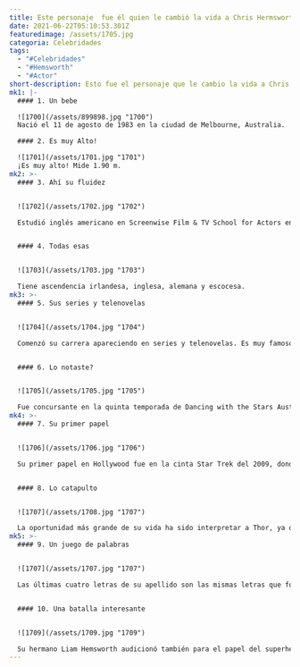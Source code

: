 ```yaml
---
title: Este personaje  fue él quien le cambió la vida a Chris Hermsworth
date: 2021-06-22T05:10:53.301Z
featuredimage: /assets/1705.jpg
categoria: Celebridades
tags:
  - "#Celebridades"
  - "#Hemsworth"
  - "#Actor"
short-description: Esto fue el personaje que le cambio la vida a Chris Hemsworth
mk1: |-
  #### 1. Un bebe

  ![1700](/assets/899898.jpg "1700")
  Nació el 11 de agosto de 1983 en la ciudad de Melbourne, Australia.

  #### 2﻿. Es muy Alto!

  ![1701](/assets/1701.jpg "1701")
  ¡Es muy alto! Mide 1.90 m.
mk2: >-
  #### 3. Ahí su fluidez 


  ![1702](/assets/1702.jpg "1702")

  Estudió inglés americano en Screenwise Film & TV School for Actors en Sydney, Australia.


  #### 4. Todas esas 


  ![1703](/assets/1703.jpg "1703")

  Tiene ascendencia irlandesa, inglesa, alemana y escocesa.
mk3: >-
  #### 5. Sus series y telenovelas 


  ![1704](/assets/1704.jpg "1704")

  Comenzó su carrera apareciendo en series y telenovelas. Es muy famoso en su natal Australia por haber interpretado el papel de Kim Hyde en 171 capítulos de la telenovela Home and Away del 2004 al 2007.


  #### 6. Lo notaste?


  ![1705](/assets/1705.jpg "1705")

  Fue concursante en la quinta temporada de Dancing with the Stars Australia.
mk4: >-
  #### 7. Su primer papel


  ![1706](/assets/1706.jpg "1706")

  Su primer papel en Hollywood fue en la cinta Star Trek del 2009, donde interpretó a George Kirk, padre del protagonista (interpretado por Chris Pine).


  #### 8. Lo catapulto 


  ![1707](/assets/1708.jpg "1707")

  La oportunidad más grande de su vida ha sido interpretar a Thor, ya que este papel lo lanzó a la fama internacional.
mk5: >-
  #### 9. Un juego de palabras 


  ![1707](/assets/1707.jpg "1707")

  Las últimas cuatro letras de su apellido son las mismas letras que forman el nombre del famoso personaje que interpreta, Thor.


  #### 10. Una batalla interesante 


  ![1709](/assets/1709.jpg "1709")

  Su hermano Liam Hemsworth audicionó también para el papel del superhéroe y estuvo en la corta lista de los finalistas.
---
```

